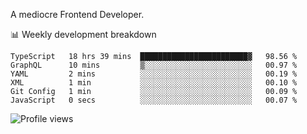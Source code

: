 A mediocre Frontend Developer.

📊 Weekly development breakdown
<!--START_SECTION:waka-->

```text
TypeScript   18 hrs 39 mins  ████████████████████████▓   98.56 %
GraphQL      10 mins         ▒░░░░░░░░░░░░░░░░░░░░░░░░   00.97 %
YAML         2 mins          ░░░░░░░░░░░░░░░░░░░░░░░░░   00.19 %
XML          1 min           ░░░░░░░░░░░░░░░░░░░░░░░░░   00.10 %
Git Config   1 min           ░░░░░░░░░░░░░░░░░░░░░░░░░   00.09 %
JavaScript   0 secs          ░░░░░░░░░░░░░░░░░░░░░░░░░   00.07 %
```

<!--END_SECTION:waka-->

<img src="https://gpvc.arturio.dev/iqbalfasri" alt="Profile views"/>
